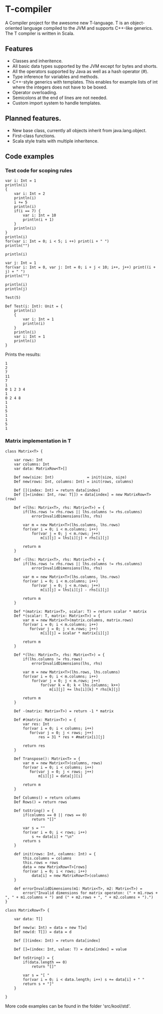 # T-compiler
A Compiler project for the awesome new T-language. T is an object-oriented language compiled to the JVM and supports C++-like generics. The T compiler is written in Scala.

## Features
* Classes and inheritence.
* All basic data types supported by the JVM except for bytes and shorts.
* All the operators supported by Java as well as a hash operator (#). 
* Type inference for variables and methods.
* C++-style generics with templates. This enables for example lists of int where the integers does not have to be boxed.
* Operator overloading.
* Semicolons at the end of lines are not needed.
* Custom import system to handle templates.

## Planned features.
* New base class, currently all objects inherit from java.lang.object.
* First-class functions.
* Scala style traits with multiple inheritence.

## Code examples

### Test code for scoping rules
```
var i: Int = 1
println(i)
{
	var i: Int = 2
	println(i)
	i += 5
	println(i)
	if(i == 7) {
		var i: Int = 10
		println(i + 1)
	}
	println(i)
}
println(i)
for(var i: Int = 0; i < 5; i ++) print(i + " ")
println("")

println(i)

var j: Int = 1
for(var i: Int = 0, var j: Int = 0; i + j < 10; i++, j++) print((i + j) + " ")
println("")

println(i)
println(j)

Test(5)

Def Test(i: Int): Unit = {
	println(i)
	{
		var i: Int = 1
		println(i)
	}
	println(i)
	var i: Int = 1
	println(i)
}
```
Prints the results:
```
1
2
7
11
7
1
0 1 2 3 4
1
0 2 4 8
1
1
5
1
1
5
1

```


### Matrix implementation in T
```
class Matrix<T> {

    var rows: Int
    var columns: Int
    var data: MatrixRow<T>[]

    Def new(size: Int)               = init(size, size)
    Def new(rows: Int, columns: Int) = init(rows, columns)

    Def [](index: Int) = return data[index]
    Def []=(index: Int, row: T[]) = data[index] = new MatrixRow<T>(row)

    Def +(lhs: Matrix<T>, rhs: Matrix<T>) = {
        if(lhs.rows != rhs.rows || lhs.columns != rhs.columns)
            errorInvalidDimensions(lhs, rhs)

        var m = new Matrix<T>(lhs.columns, lhs.rows)
        for(var i = 0; i < m.columns; i++)
            for(var j = 0; j < m.rows; j++)
                m[i][j] = lhs[i][j] + rhs[i][j]

        return m
    }

    Def -(lhs: Matrix<T>, rhs: Matrix<T>) = {
        if(lhs.rows != rhs.rows || lhs.columns != rhs.columns)
            errorInvalidDimensions(lhs, rhs)

        var m = new Matrix<T>(lhs.columns, lhs.rows)
        for(var i = 0; i < m.columns; i++)
            for(var j = 0; j < m.rows; j++)
                m[i][j] = lhs[i][j] - rhs[i][j]

        return m
    }

    Def *(matrix: Matrix<T>, scalar: T) = return scalar * matrix
    Def *(scalar: T, matrix: Matrix<T>) = {
        var m = new Matrix<T>(matrix.columns, matrix.rows)
        for(var i = 0; i < m.columns; i++)
           for(var j = 0; j < m.rows; j++)
                m[i][j] = scalar * matrix[i][j]

        return m
    }

    Def *(lhs: Matrix<T>, rhs: Matrix<T>) = {
        if(lhs.columns != rhs.rows)
            errorInvalidDimensions(lhs, rhs)

        var m = new Matrix<T>(lhs.rows, lhs.columns)
        for(var i = 0; i < m.columns; i++)
            for(var j = 0; j < m.rows; j++)
                for(var k = 0; k < lhs.columns; k++)
                    m[i][j] += lhs[i][k] * rhs[k][j]

        return m
    }

    Def -(matrix: Matrix<T>) = return -1 * matrix

    Def #(matrix: Matrix<T>) = {
        var res: Int
        for(var i = 0; i < columns; i++)
           for(var j = 0; j < rows; j++)
               res = 31 * res + #matrix[i][j]

        return res
    }

    Def Transpose(): Matrix<T> = {
        var m = new Matrix<T>(columns, rows)
        for(var i = 0; i < columns; i++)
           for(var j = 0; j < rows; j++)
               m[i][j] = data[j][i]

        return m
    }

    Def Columns() = return columns
    Def Rows() = return rows

    Def toString() = {
        if(columns == 0 || rows == 0)
            return "[]"

        var s = ""
        for(var i = 0; i < rows; i++)
            s += data[i] + "\n"
        return s
    }

    def init(rows: Int, columns: Int) = {
        this.columns = columns
        this.rows = rows
        data = new MatrixRow<T>[rows]
        for(var i = 0; i < rows; i++)
            data[i] = new MatrixRow<T>(columns)
    }

    def errorInvalidDimensions(m1: Matrix<T>, m2: Matrix<T>) =
        error("Invalid dimensions for matrix operaton: (" + m1.rows + ", " + m1.columns + ") and (" + m2.rows + ", " + m2.columns + ").")
}

class MatrixRow<T> {

    var data: T[]

    Def new(w: Int) = data = new T[w]
    Def new(d: T[]) = data = d

    Def [](index: Int) = return data[index]

    Def []=(index: Int, value: T) = data[index] = value

    Def toString() = {
        if(data.length == 0)
            return "[]"

        var s = "[ "
        for(var i = 0; i < data.length; i++) s += data[i] + " "
        return s + "]"
    }

}
```

More code examples can be found in the folder 'src/kool/std'.
